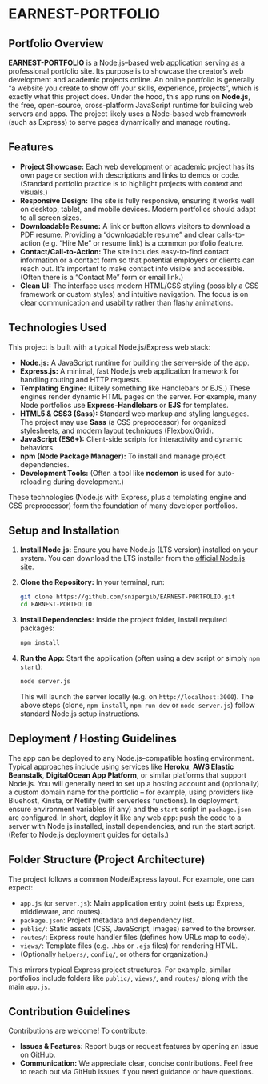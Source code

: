 # EARNEST-PORTFOLIO

## Portfolio Overview

**EARNEST-PORTFOLIO** is a Node.js–based web application serving as a professional portfolio site. Its purpose is to showcase the creator’s web development and academic projects online. An online portfolio is generally “a website you create to show off your skills, experience, projects”, which is exactly what this project does. Under the hood, this app runs on **Node.js**, the free, open-source, cross-platform JavaScript runtime for building web servers and apps. The project likely uses a Node-based web framework (such as Express) to serve pages dynamically and manage routing.

## Features

* **Project Showcase:** Each web development or academic project has its own page or section with descriptions and links to demos or code. (Standard portfolio practice is to highlight projects with context and visuals.)
* **Responsive Design:** The site is fully responsive, ensuring it works well on desktop, tablet, and mobile devices. Modern portfolios should adapt to all screen sizes.
* **Downloadable Resume:** A link or button allows visitors to download a PDF resume. Providing a “downloadable resume” and clear calls-to-action (e.g. “Hire Me” or resume link) is a common portfolio feature.
* **Contact/Call-to-Action:** The site includes easy-to-find contact information or a contact form so that potential employers or clients can reach out. It’s important to make contact info visible and accessible. (Often there is a “Contact Me” form or email link.)
* **Clean UI:** The interface uses modern HTML/CSS styling (possibly a CSS framework or custom styles) and intuitive navigation. The focus is on clear communication and usability rather than flashy animations.

## Technologies Used

This project is built with a typical Node.js/Express web stack:

* **Node.js:** A JavaScript runtime for building the server-side of the app.
* **Express.js:** A minimal, fast Node.js web application framework for handling routing and HTTP requests.
* **Templating Engine:** (Likely something like Handlebars or EJS.) These engines render dynamic HTML pages on the server. For example, many Node portfolios use **Express-Handlebars** or **EJS** for templates.
* **HTML5 & CSS3 (Sass):** Standard web markup and styling languages. The project may use **Sass** (a CSS preprocessor) for organized stylesheets, and modern layout techniques (Flexbox/Grid).
* **JavaScript (ES6+):** Client-side scripts for interactivity and dynamic behaviors.
* **npm (Node Package Manager):** To install and manage project dependencies.
* **Development Tools:** (Often a tool like **nodemon** is used for auto-reloading during development.)

These technologies (Node.js with Express, plus a templating engine and CSS preprocessor) form the foundation of many developer portfolios.

## Setup and Installation

1. **Install Node.js:** Ensure you have Node.js (LTS version) installed on your system. You can download the LTS installer from the [official Node.js site](https://nodejs.org).
2. **Clone the Repository:** In your terminal, run:

   ```bash
   git clone https://github.com/snipergib/EARNEST-PORTFOLIO.git
   cd EARNEST-PORTFOLIO
   ```
3. **Install Dependencies:** Inside the project folder, install required packages:

   ```bash
   npm install
   ```
4. **Run the App:** Start the application (often using a dev script or simply `npm start`):

   ```bash
   node server.js
   ```

   This will launch the server locally (e.g. on `http://localhost:3000`). The above steps (clone, `npm install`, `npm run dev` or `node server.js`) follow standard Node.js setup instructions.

## Deployment / Hosting Guidelines

The app can be deployed to any Node.js–compatible hosting environment. Typical approaches include using services like **Heroku**, **AWS Elastic Beanstalk**, **DigitalOcean App Platform**, or similar platforms that support Node.js. You will generally need to set up a hosting account and (optionally) a custom domain name for the portfolio – for example, using providers like Bluehost, Kinsta, or Netlify (with serverless functions). In deployment, ensure environment variables (if any) and the `start` script in `package.json` are configured. In short, deploy it like any web app: push the code to a server with Node.js installed, install dependencies, and run the start script. (Refer to Node.js deployment guides for details.)

## Folder Structure (Project Architecture)

The project follows a common Node/Express layout. For example, one can expect:

* `app.js` (or `server.js`): Main application entry point (sets up Express, middleware, and routes).
* `package.json`: Project metadata and dependency list.
* `public/`: Static assets (CSS, JavaScript, images) served to the browser.
* `routes/`: Express route handler files (defines how URLs map to code).
* `views/`: Template files (e.g. `.hbs` or `.ejs` files) for rendering HTML.
* (Optionally `helpers/`, `config/`, or others for organization.)

This mirrors typical Express project structures. For example, similar portfolios include folders like `public/`, `views/`, and `routes/` along with the main `app.js`.

## Contribution Guidelines

Contributions are welcome! To contribute:

* **Issues & Features:** Report bugs or request features by opening an issue on GitHub.
* **Communication:** We appreciate clear, concise contributions. Feel free to reach out via GitHub issues if you need guidance or have questions.
